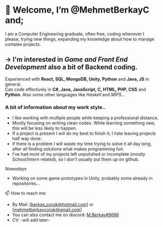 # 👋 Welcome, I’m @MehmetBerkayC and;
   I am a Computer Engineering graduate, often free, coding whenever I please, trying new things, expanding my knowledge about how to manage complex projects.
 
## -> I'm interested in *Game and Front End Development* also a bit of Backend coding.
  Experienced with **React, SQL, MongoDB, Unity, Python** and **Java, JS** in general.
  <br>Can code effectively in **C#, Java, JavaScript, C, HTML, PHP, CSS** and **Python**. Also some other languages like *Haskell* and *MIPS*... <br>
  
### A bit of information about my work style..
  - I like working with multiple people while keeping a professional distance. 
  - Mostly focusing on writing clean codes. While learning something new, this will be less likely to happen.
  - If a project is present I will do my best to finish it; I hate leaving projects half way done.
  - If there is a problem I will waste my time trying to solve it all day long, after all finding solutions what makes programming fun.
  - I've had most of my projects left unpolished or incomplete (mostly School/Intern related), so I don't usually put them up on github. 
  
 *Nowadays* <br>
  - Working on some game prototypes in Unity, probably some already in repositories...
  
  
📫 How to reach me:
- By Mail: [berkay_coruk@hotmail.com] or [mehmetberkaycoruk@gmail.com]
- You can also contact me on discord: [M.Berkay#9666](discordapp.com/users/M.Berkay#9666)
- CV: -will add later-
<!---
MehmetBerkayC/MehmetBerkayC is a ✨ special ✨ repository because its `README.md` (this file) appears on your GitHub profile.
You can click the Preview link to take a look at your changes.
--->
